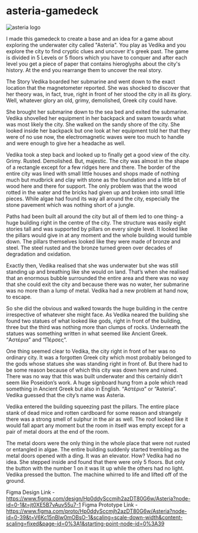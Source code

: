 # asteria-gamedeck

![asteria logo](https://github.com/user-attachments/assets/d46ce137-5590-4b8f-94c3-e10c9c121557)

I made this gamedeck to create a base and an idea for a game about exploring the underwater city called "Asteria". You play as Vedika and you explore the city to find cryptic clues and uncover it's greek past. The game is divided in 5 Levels or 5 floors which you have to conquer and after each level you get a piece of paper that contains hieroglyphs about the city's history. At the end you rearrange them to uncover the real story.


The Story
Vedika boarded her submarine and went down to the exact location that the magnetometer reported. She was shocked to discover that her theory was, in fact, true, right in front of her stood the city in all its glory. Well, whatever glory an old, grimy, demolished, Greek city could have.

She brought her submarine down to the sea bed and exited the submarine. Vedika shovelled her equipment in her backpack and swam towards what was most likely the city. She walked on the sandy shore of the city. She looked inside her backpack but one look at her equipment told her that they were of no use now, the electromagnetic waves were too much to handle and were enough to give her a headache as well.

Vedika took a step back and looked up to finally get a good view of the city. Grimy. Rusted. Demolished. But, majestic. The city was almost in the shape of a rectangle except for a few ridges here and there. The border of the entire city was lined with small little houses and shops made of nothing much but mudbrick and clay with stone as the foundation and a little bit of wood here and there for support. The only problem was that the wood rotted in the water and the bricks had given up and broken into small little pieces. While algae had found its way all around the city, especially the stone pavement which was nothing short of a jungle. 

Paths had been built all around the city but all of them led to one thing- a huge building right in the centre of the city. The structure was easily eight stories tall and was supported by pillars on every single level. It looked like the pillars would give in at any moment and the whole building would tumble down. The pillars themselves looked like they were made of bronze and steel. The steel rusted and the bronze turned green over decades of degradation and oxidation. 

Exactly then, Vedika realised that she was underwater but she was still standing up and breathing like she would on land. That’s when she realised that an enormous bubble surrounded the entire area and there was no way that she could exit the city and because there was no water, her submarine was no more than a lump of metal. Vedika had a new problem at hand now, to escape.

So she did the obvious and walked towards the huge building in the centre irrespective of whatever she might face. As Vedika neared the building she found two statues of what looked like gods, right in front of the building, three but the third was nothing more than clumps of rocks. Underneath the statues was something written in what seemed like Ancient Greek. “Αστέρια” and “Πέρσες”. 

One thing seemed clear to Vedika, the city right in front of her was no ordinary city. It was a forgotten Greek city which most probably belonged to the gods whose statues she was standing right in front of. But there had to be some reason because of which this city was down here and ruined. There was no way that this was built underwater and this certainly didn’t seem like Poseidon’s work.  A huge signboard hung from a pole which read something in Ancient Greek but also in English. “Αστέρια” or “Asteria”. Vedika guessed that the city’s name was Asteria. 

Vedika entered the building squeezing past the pillars. The entire place stank of dead mice and rotten cardboard for some reason and strangely there was a strong smell of sulphur in the air as well. The roof looked like it would fall apart any moment but the room in itself was empty except for a pair of metal doors at the end of the room. 

The metal doors were the only thing in the whole place that were not rusted or entangled in algae. The entire building suddenly started trembling as the metal doors opened with a ding. It was an elevator. How? Vedika had no idea. She stepped inside and found that there were only 5 floors. But only the button with the number 1 on it was lit up while the others had no light. Vedika pressed the button. The machine whirred to life and lifted off of the ground. 

Figma Design Link - https://www.figma.com/design/Hp0ddySccmjh2azDT80G6w/Asteria?node-id=0-1&t=jt0XE5B7vAuv55u7-1
Figma Prototype Link - https://www.figma.com/proto/Hp0ddySccmjh2azDT80G6w/Asteria?node-id=0-39&t=V6Kc15nBlw0mOBsO-1&scaling=scale-down-width&content-scaling=fixed&page-id=0%3A1&starting-point-node-id=0%3A39
